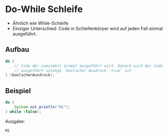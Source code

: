 # Do-While Schleife

- Ähnlich wie While-Schleife
- Einziger Unterschied: Code in Schleifenkörper wird auf jeden Fall einmal ausgeführt.

## Aufbau

```java
do {
    // Code der zumindest einmal ausgeführt wird. Danach wird der Code
    // ausgeführt solange `boolscher Ausdruck `true` ist
} (boolscherAusdruck);
```

## Beispiel

```java
do {
    System.out.println("Hi");
} while (false);
```

Ausgabe:

    Hi
